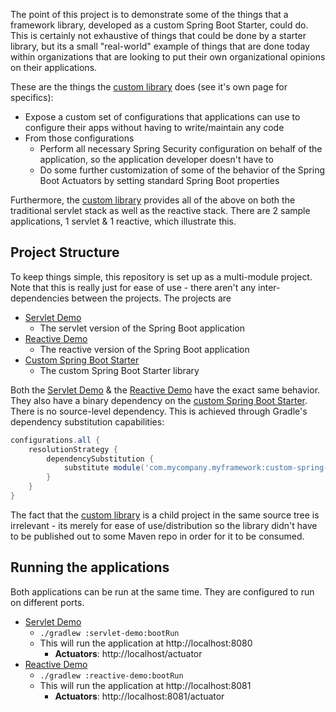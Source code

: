 The point of this project is to demonstrate some of the things that a framework library, developed as a custom Spring Boot Starter, could do. This is certainly not exhaustive of things that could be done by a starter library, but its a small "real-world" example of things that are done today within organizations that are looking to put their own organizational opinions on their applications.

These are the things the [custom library](custom-spring-boot-starter) does (see it's own page for specifics):
- Expose a custom set of configurations that applications can use to configure their apps without having to write/maintain any code
- From those configurations
    - Perform all necessary Spring Security configuration on behalf of the application, so the application developer doesn't have to
    - Do some further customization of some of the behavior of the Spring Boot Actuators by setting standard Spring Boot properties

Furthermore, the [custom library](custom-spring-boot-starter) provides all of the above on both the traditional servlet stack as well as the reactive stack. There are 2 sample applications, 1 servlet & 1 reactive, which illustrate this.

## Project Structure
To keep things simple, this repository is set up as a multi-module project. Note that this is really just for ease of use - there aren't any inter-dependencies between the projects. The projects are
- [Servlet Demo](servlet-demo)
    - The servlet version of the Spring Boot application
- [Reactive Demo](reactive-demo)
    - The reactive version of the Spring Boot application
- [Custom Spring Boot Starter](custom-spring-boot-starter)
    - The custom Spring Boot Starter library
    
Both the [Servlet Demo](servlet-demo) & the [Reactive Demo](reactive-demo) have the exact same behavior. They also have a binary dependency on the [custom Spring Boot Starter](custom-spring-boot-starter). There is no source-level dependency. This is achieved through Gradle's dependency substitution capabilities:
```groovy
configurations.all {
	resolutionStrategy {
		dependencySubstitution {
			substitute module('com.mycompany.myframework:custom-spring-boot-starter:1.0') with project(':custom-spring-boot-starter')
		}
	}
}
```

The fact that the [custom library](custom-spring-boot-starter) is a child project in the same source tree is irrelevant - its merely for ease of use/distribution so the library didn't have to be published out to some Maven repo in order for it to be consumed.

## Running the applications
Both applications can be run at the same time. They are configured to run on different ports.

- [Servlet Demo](servlet-demo)
    - `./gradlew :servlet-demo:bootRun`
    - This will run the application at http://localhost:8080
        - **Actuators**: http://localhost/actuator
- [Reactive Demo](reactive-demo)
    - `./gradlew :reactive-demo:bootRun`
    - This will run the application at http://localhost:8081
        - **Actuators**: http://localhost:8081/actuator
